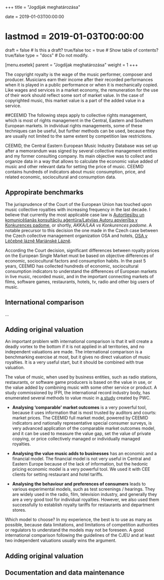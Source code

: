 +++
title = "Jogdíjak meghatározása"

date = 2019-01-03T00:00:00
# lastmod = 2019-01-03T00:00:00

draft = false  # Is this a draft? true/false
toc = true  # Show table of contents? true/false
type = "docs"  # Do not modify.

[menu.esetek]
  parent = "Jogdíjak meghatározása"
  weight = 1
+++

The copyright royalty is the wage of the music performer, composer and producer. Musicians earn their income after their recorded performances when it is played in a public performance or when it is mechanically copied.   Like wages and services in a market economy, the remuneration for the use of their work should reflect some sort of market value.  In the case of copyrighted music, this market value is a part of the added value in a service. 

##CEEMID
The following steps apply to collective rights management, which is most of rights management in the Central, Eastern and Southern European markets.  In individual rights managements, some of these techniques can be useful, but further methods can be used, because they are usually not limited to the same extent by competition law restrictions.

CEEMID, the Central Eastern European Music Industry Database was set up after a memorandum was signed by several collective management entities and my former consulting company.  Its main objective was to collect and organize data in a way that allows to calculate the economic value added of music and other relevant data for setting the price of music. CEEMID contains hundreds of indicators about music consumption, price, and related economic, sociocultural and consumption data.

## Appropirate benchmarks

The jurisprudence of the Court of the European Union has touched upon music collective royalties with increasing frequency in the last decade.  I believe that currently the most applicable case law is [Autortiesību un komunicēšanās konsultāciju aģentūra/Latvijas Autoru apvienība v Konkurences padome](http://curia.europa.eu/juris/document/document.jsf?text=&docid=194436&pageIndex=0&doclang=EN&mode=lst&dir=&occ=first&part=1&cid=273330), or shortly, _AKKA/LAA vs Konkurences padome_. A notable precursor to this decision the one made in the Czech case between the Czech collective management organization OSA and hotels, [OSA v Léčebné lázně Mariánské Lázně]( http://curia.europa.eu/juris/liste.jsf?oqp=&for=&mat=or&lgrec=en&jge=&td=%3BALL&jur=C%2CT%2CF&num=C-351%252F12&page=1&dates=&pcs=Oor&lg=&pro=&nat=or&cit=none%252CC%252CCJ%252CR%252C2008E%252C%252C%252C%252C%252C%252C%252C%252C%252C%252Ctrue%252Cfalse%252Cfalse&language=en&avg=&cid=1996526). 

According the Court decision, significant differences between royalty prices on the European Single Market must be based on objective differences of economic, sociocultural factors and consumption habits.  In the past 5 years, CEEMID has collected hundreds of economic, sociocultural consumption indicators to understand the differences of European markets in live music, recorded music, and in the important connecting markets of films, software games, restaurants, hotels, tv, radio and other big users of music. 

## International comparison

...

## Adding original valuation

An important problem with international comparison is that it will create a deadly vortex to the bottom if it is not applied in all territories, and no independent valuations are made.  The international comparison is a benchmarking exercise at most, but it gives no direct valuation of music royalties. It is a very useful start, but it should be combined with true valuation.

The value of music, when used by business entities, such as radio stations, restaurants, or software game producers is based on the value in use, or the value added by combining music with some other service or product.  A study commissioned by IFPI, the international record industry body, has enumerated several methods to value music in [a study](https://www.ifpi.org/content/library/valuing_the_use_of_recorded_music.pdf)  created by PWC.

- **Analysing ‘comparable’ market outcomes** is a very powerful tool, because it uses information that is most trusted by auditors and courts: market prices. The CEEMID full market model, powered by CEEMID indicators and nationally representative special consumer surveys, is very advanced application of the comparable market outcomes model, and it can be used to measure the value gap, set the value of private copying, or price collectively managed or individually managed royalties.

- **Analysing the value music adds to businesses** has an economic and a financial model.  The financial model is not very useful in Central and Eastern Europe because of the lack of information, but the hedonic pricing economic model is a very powerful tool. We used it with CEE clients for setting restaurant and hotel tariffs.

- **Analysing the behaviour and preferences of consumers** leads to various experimental models, such as test screenings / hearings.  They are widely used in the radio, film, television industry, and generally they are a very good tool for individual royalties.  However, we also used them successfully to establish royalty tariffs for restaurants and department stores.

Which model to choose? In my experience, the best is to use as many as possible, because data limitations, and limitations of competition authorities or regulators to understand the models may not be foreseen.  A good international comparison following the guidelines of the CJEU and at least two independent valuations usually wins the argument.


## Adding original valuation



## Documentation and data maintenance